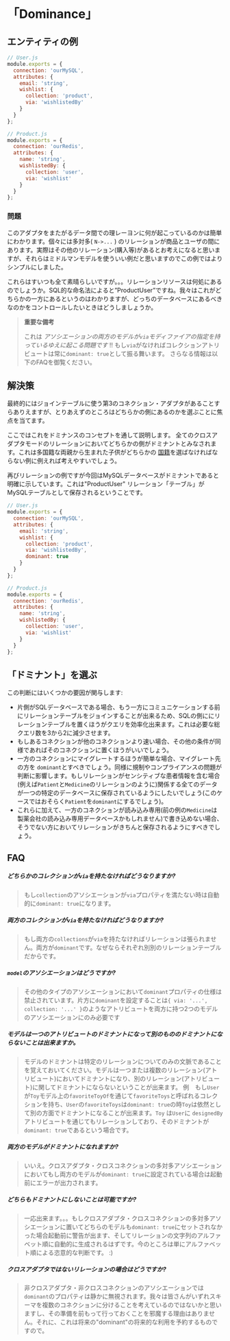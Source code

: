 # 「Dominance」
## エンティティの例


```javascript
// User.js
module.exports = {
  connection: 'ourMySQL',
  attributes: {
    email: 'string',
    wishlist: {
      collection: 'product',
      via: 'wishlistedBy'
    }
  }
};
```


```javascript
// Product.js
module.exports = {
  connection: 'ourRedis',
  attributes: {
    name: 'string',
    wishlistedBy: {
      collection: 'user',
      via: 'wishlist'
    }
  }
};
```

### 問題

このアダプタをまたがるデータ間での理レーヨンに何が起こっているのかは簡単にわかります。個々には多対多( `N->...` ) のリレーションが商品とユーザの間にあります。実際はその他のリレーション(購入等)があるとお考えになると思いますが、それらはミドルマンモデルを使ういい例だと思いますのでこの例ではよりシンプルにしました。

これらはすいつも全て素晴らしいですが。。。リレーションリソースは何処にあるのでしょうか。SQL的な命名法によると”ProductUser”ですね。我々はこれがどちらかの一方にあるというのはわかりますが、どっちのデータベースにあるべきなのかをコントロールしたいときはどうしましょうか。


> **重要な備考**
>
> これは _アソシエーションの両方のモデルが`via`モディファイアの指定を持っているゆえに起こる問題です_ !!
> もし`via`がなければコレクションアトリビュートは常に`dominant: true`として振る舞います。
> さらなる情報は以下のFAQを御覧ください。


## 解決策

最終的にはジョインテーブルに使う第3のコネクション・アダプタがあることすらありえますが、とりあえずのところはどちらかの側にあるのかを選ぶことに焦点を当てます。

ここではこれをドミナンスのコンセプトを通して説明します。
全てのクロスアダプタモードのリレーションにおいてどちらかの側がドミナントとみなされます。これは多国籍な両親から生まれた子供がどちらかの [国籍](http://en.wikipedia.org/wiki/Japanese_nationality_law)を選ばなければならない例に例えれば考えやすいでしょう。

再びリレーションの例ですが今回はMySQLデータベースがドミナントであると明確に示しています。これは"ProductUser" リレーション「テーブル」がMySQLテーブルとして保存されるということです。


```javascript
// User.js
module.exports = {
  connection: 'ourMySQL',
  attributes: {
    email: 'string',
    wishlist: {
      collection: 'product',
      via: 'wishlistedBy',
      dominant: true
    }
  }
};
```


```javascript
// Product.js
module.exports = {
  connection: 'ourRedis',
  attributes: {
    name: 'string',
    wishlistedBy: {
      collection: 'user',
      via: 'wishlist'
    }
  }
};
```


## 「ドミナント」を選ぶ

この判断にはいくつかの要因が関与します:

+ 片側がSQLデータベースである場合、もう一方にコミュニケーションする前にリレーションテーブルをジョインすることが出来るため、SQLの側ににリレーションテーブルを置くほうがクエリを効率化出来ます。これは必要な総クエリ数を3から2に減少させます。
+ もしあるコネクションが他のコネクションより速い場合、その他の条件が同様であればそのコネクションに置くほうがいいでしょう。
+ 一方のコネクションにマイグレートするほうが簡単な場合、マイグレート先の方を `dominant`とすべきでしょう。同様に規制やコンプライアンスの問題が判断に影響します。もしリレーションがセンシティブな患者情報を含む場合(例えば`Patient`と`Medicine`のリレーションのように)関係する全てのデータが一つの特定のデータベースに保存されているようにしたいでしょう(このケースではおそらく`Patient`を`dominant`にするでしょう)。
+ これらに加えて、一方のコネクションが読み込み専用(前の例の`Medicine`は製薬会社の読み込み専用データベースかもしれません)で書き込めない場合、そうでない方においてリレーションがきちんと保存されるようにすべきでしょう。



## FAQ


##### どちらかのコレクションが`via`を持たなければどうなりますか?

> もし`collection`のアソシエーションが`via`プロパティを満たない時は自動的に`dominant: true`になります。


##### 両方のコレクションが`via`を持たなければどうなりますか?

> もし両方の`collections`が`via`を持たなければリレーションは張られません。両方が`dominant`です。なぜならそれぞれ別別のリレーションテーブルだからです。

##### `model`のアソシエーションはどうですか?

> その他のタイプのアソシエーションにおいて`dominant`プロパティの仕様は禁止されています。片方に`dominant`を設定することは`{ via: '...', collection: '...' }`のようなアトリビュートを両方に持つ2つのモデルのアソシエーションにのみ必要です

##### モデルは一つのアトリビュートのドミナントになって別のもののドミナントにならないことは出来ますか。

> モデルのドミナントは特定のリレーションについてのみの文脈であることを覚えておいてください。モデルは一つまたは複数のリレーション(アトリビュート)においてドミナントになり、別のリレーション(アトリビュート)に関してドミナントにならないということが出来ます。
> 例　もし`User`が`Toy`モデル上の`favoriteToyOf`を通じて`favoriteToys`と呼ばれるコレクションを持ち、`User`の`favoriteToys`は`dominant: true`の時`Toy`は依然として別の方面でドミナントになることが出来ます。`Toy` は`User`に `designedBy`アトリビュートを通じてもリレーションしており、そのドミナントが`dominant: true`であるという場合です。


##### 両方のモデルがドミナントになれますか?

> いいえ。クロスアダプタ・クロスコネクションの多対多アソシエーションにおいてもし両方のモデルが`dominant: true`に設定されている場合は起動前にエラーが出力されます。


##### どちらもドミナントにしないことは可能ですか?

> 一応出来ます。。。もしクロスアダプタ・クロスコネクションの多対多アソシエーションに置いてどちらのモデルも`dominant: true`にセットされなかった場合起動前に警告が出ます、そしてリレーションの文字列のアルファベット順に自動的に生成されるはずです。今のところは単にアルファベット順による恣意的な判断です。 :)

##### クロスアダプタではないリレーションの場合はどうですか?

> 非クロスアダプタ・非クロスコネクションのアソシエーションでは`dominant`のプロパティは静かに無視されます。我々は皆さんがいずれスキーマを複数のコネクションに分けることを考えているのではないかと思いますし、その準備を前もって行っておくことを邪魔する理由はありません。それに、これは将来の"dominant"の将来的な利用を予約するものですので。


<docmeta name="uniqueID" value="Dominance904539">
<docmeta name="displayName" value="Dominance">

